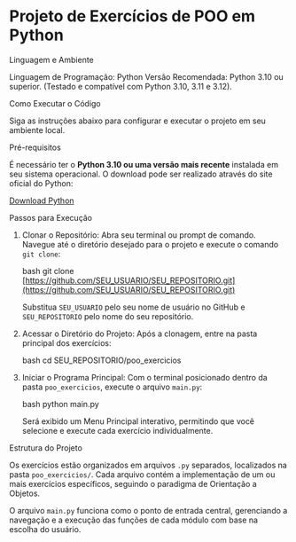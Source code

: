 # Projeto de Exercícios de POO em Python

Linguagem e Ambiente

Linguagem de Programação: Python
Versão Recomendada: Python 3.10 ou superior.
    (Testado e compatível com Python 3.10, 3.11 e 3.12).


Como Executar o Código

Siga as instruções abaixo para configurar e executar o projeto em seu ambiente local.

Pré-requisitos

É necessário ter o **Python 3.10 ou uma versão mais recente** instalada em seu sistema operacional. O download pode ser realizado através do site oficial do Python:

[Download Python](https://www.python.org/downloads/)

Passos para Execução

1.  Clonar o Repositório:
    Abra seu terminal ou prompt de comando. Navegue até o diretório desejado para o projeto e execute o comando `git clone`:

    bash
    git clone [https://github.com/SEU_USUARIO/SEU_REPOSITORIO.git](https://github.com/SEU_USUARIO/SEU_REPOSITORIO.git)
    
    Substitua `SEU_USUARIO` pelo seu nome de usuário no GitHub e `SEU_REPOSITORIO` pelo nome do seu repositório.

2. Acessar o Diretório do Projeto:
    Após a clonagem, entre na pasta principal dos exercícios:

    bash
    cd SEU_REPOSITORIO/poo_exercicios
    

3. Iniciar o Programa Principal:
    Com o terminal posicionado dentro da pasta `poo_exercicios`, execute o arquivo `main.py`:

    bash
    python main.py
    

    Será exibido um Menu Principal interativo, permitindo que você selecione e execute cada exercício individualmente.


Estrutura do Projeto

Os exercícios estão organizados em arquivos `.py` separados, localizados na pasta `poo_exercicios/`. Cada arquivo contém a implementação de um ou mais exercícios específicos, seguindo o paradigma de Orientação a Objetos.

O arquivo `main.py` funciona como o ponto de entrada central, gerenciando a navegação e a execução das funções de cada módulo com base na escolha do usuário.